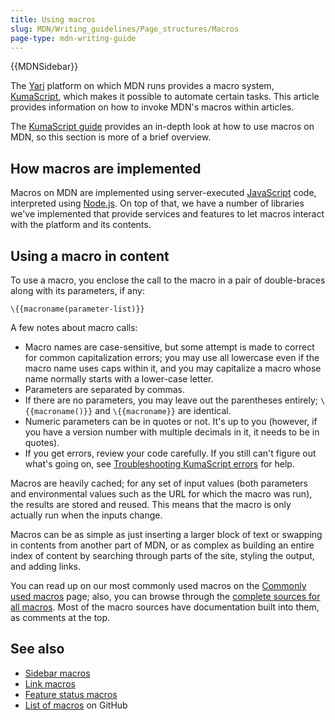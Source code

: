 ```yaml
---
title: Using macros
slug: MDN/Writing_guidelines/Page_structures/Macros
page-type: mdn-writing-guide
---
```


{{MDNSidebar}}

The [Yari](https://github.com/mdn/yari) platform on which MDN runs provides a macro system, [KumaScript](https://github.com/mdn/yari/tree/main/docs/kumascript), which makes it possible to automate certain tasks. This article provides information on how to invoke MDN's macros within articles.

The [KumaScript guide](https://github.com/mdn/yari/blob/main/docs/kumascript/README.md) provides an in-depth look at how to use macros on MDN, so this section is more of a brief overview.

## How macros are implemented

Macros on MDN are implemented using server-executed [JavaScript](/en-US/docs/Web/JavaScript) code, interpreted using [Node.js](https://nodejs.org/en/).
On top of that, we have a number of libraries we've implemented that provide services and features to let macros interact with the platform and its contents.

## Using a macro in content

To use a macro, you enclose the call to the macro in a pair of double-braces along with its parameters, if any:

```plain
\{{macroname(parameter-list)}}
```

A few notes about macro calls:

- Macro names are case-sensitive, but some attempt is made to correct for common capitalization errors; you may use all lowercase even if the macro name uses caps within it, and you may capitalize a macro whose name normally starts with a lower-case letter.
- Parameters are separated by commas.
- If there are no parameters, you may leave out the parentheses entirely; `\{{macroname()}}` and `\{{macroname}}` are identical.
- Numeric parameters can be in quotes or not. It's up to you (however, if you have a version number with multiple decimals in it, it needs to be in quotes).
- If you get errors, review your code carefully. If you still can't figure out what's going on, see [Troubleshooting KumaScript errors](https://github.com/mdn/yari/blob/main/docs/kumascript/troubleshooting-errors.md) for help.

Macros are heavily cached; for any set of input values (both parameters and environmental values such as the URL for which the macro was run), the results are stored and reused. This means that the macro is only actually run when the inputs change.

Macros can be as simple as just inserting a larger block of text or swapping in contents from another part of MDN, or as complex as building an entire index of content by searching through parts of the site, styling the output, and adding links.

You can read up on our most commonly used macros on the [Commonly used macros](/en-US/docs/MDN/Writing_guidelines/Page_structures/Macros/Commonly_used_macros) page; also, you can browse through the [complete sources for all macros](https://github.com/mdn/yari/tree/main/kumascript/macros). Most of the macro sources have documentation built into them, as comments at the top.

## See also

- [Sidebar macros](/en-US/docs/MDN/Writing_guidelines/Page_structures/Sidebars)
- [Link macros](/en-US/docs/MDN/Writing_guidelines/Page_structures/Links)
- [Feature status macros](/en-US/docs/MDN/Writing_guidelines/Page_structures/Feature_status)
- [List of macros](https://github.com/mdn/yari/tree/main/kumascript/macros) on GitHub
